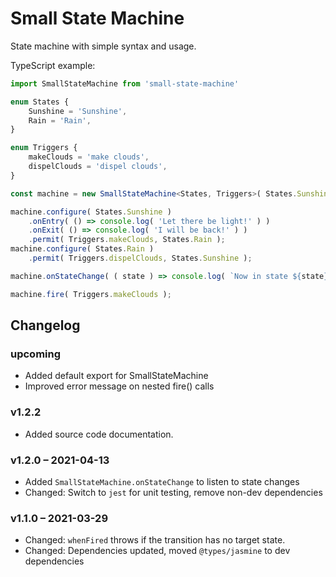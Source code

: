 # Small State Machine

State machine with simple syntax and usage.

TypeScript example:

```typescript
import SmallStateMachine from 'small-state-machine'

enum States {
    Sunshine = 'Sunshine',
    Rain = 'Rain',
}

enum Triggers {
    makeClouds = 'make clouds',
    dispelClouds = 'dispel clouds',
}

const machine = new SmallStateMachine<States, Triggers>( States.Sunshine );

machine.configure( States.Sunshine )
    .onEntry( () => console.log( 'Let there be light!' ) )
    .onExit( () => console.log( 'I will be back!' ) )
    .permit( Triggers.makeClouds, States.Rain );
machine.configure( States.Rain )
    .permit( Triggers.dispelClouds, States.Sunshine );

machine.onStateChange( ( state ) => console.log( `Now in state ${state}!` ) );

machine.fire( Triggers.makeClouds );
```

## Changelog

### upcoming

* Added default export for SmallStateMachine
* Improved error message on nested fire() calls

### v1.2.2 

* Added source code documentation.

### v1.2.0 – 2021-04-13

* Added `SmallStateMachine.onStateChange` to listen to state changes
* Changed: Switch to `jest` for unit testing, remove non-dev dependencies

### v1.1.0 – 2021-03-29

* Changed: `whenFired` throws if the transition has no target state.
* Changed: Dependencies updated, moved `@types/jasmine` to dev dependencies
